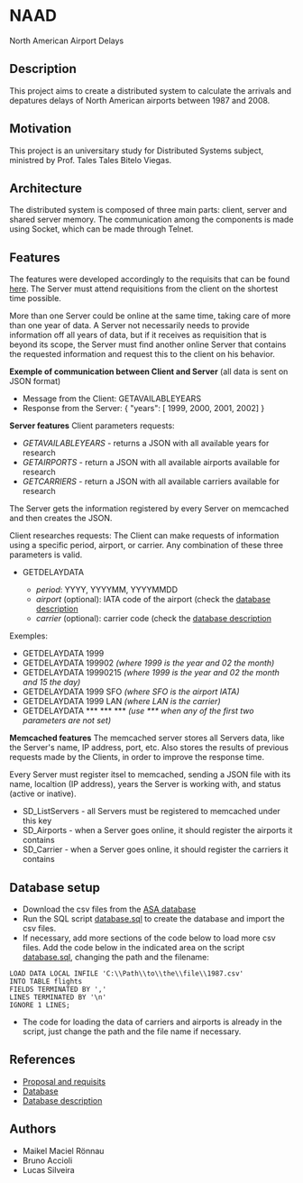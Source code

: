 # NAAD
North American Airport Delays

## Description
This project aims to create a distributed system to calculate the arrivals and depatures delays of North American airports between 1987 and 2008.

## Motivation
This project is an universitary study for Distributed Systems subject, ministred by Prof. Tales Tales Bitelo Viegas.

## Architecture
The distributed system is composed of three main parts: client, server and shared server memory. The communication among the components is made using Socket, which can be made through Telnet.

## Features
The features were developed accordingly to the requisits that can be found [here](https://github.com/selatotal/SistemasDistribuidos/blob/master/Trabalhos/201701/Trabalho2.md). The Server must attend requisitions from the client on the shortest time possible. 

More than one Server could be online at the same time, taking care of more than one year of data. A Server not necessarily needs to provide information off all years of data, but if it receives as requisition that is beyond its scope, the Server must find another online Server that contains the requested information and request this to the client on his behavior.

**Exemple of communication between Client and Server** (all data is sent on JSON format)
- Message from the Client: GETAVAILABLEYEARS
- Response from the Server: { "years": [ 1999, 2000, 2001, 2002] }

**Server features**
Client parameters requests:
- *GETAVAILABLEYEARS* - returns a JSON with all available years for research
- *GETAIRPORTS* - return a JSON with all available airports available for research
- *GETCARRIERS* - return a JSON with all available carriers available for research

The Server gets the information registered by every Server on memcached and then creates the JSON.

Client researches requests:
The Client can make requests of information using a specific period, airport, or carrier. Any combination of these three parameters is valid.

- GETDELAYDATA <period> <airport> <carrier>
    - *period*: YYYY, YYYYMM, YYYYMMDD
    - *airport* (optional): IATA code of the airport (check the [database description](http://stat-computing.org/dataexpo/2009/supplemental-data.html)
    - *carrier* (optional): carrier code (check the [database description](http://stat-computing.org/dataexpo/2009/supplemental-data.html)

Exemples:
- GETDELAYDATA 1999
- GETDELAYDATA 199902 *(where 1999 is the year and 02 the month)*
- GETDELAYDATA 19990215 *(where 1999 is the year and 02 the month and 15 the day)*
- GETDELAYDATA 1999 SFO *(where SFO is the airport IATA)*
- GETDELAYDATA 1999 LAN *(where LAN is the carrier)* 
- GETDELAYDATA \*\*\* \*\*\* \*\*\* *(use \*\*\* when any of the first two parameters are not set)*

**Memcached features**
The memcached server stores all Servers data, like the Server's name, IP address, port, etc. Also stores the results of previous requests made by the Clients, in order to improve the response time.

Every Server must register itsel to memcached, sending a JSON file with its name, localtion (IP address), years the Server is working with, and status (active or inative).

- SD_ListServers - all Servers must be registered to memcached under this key
- SD_Airports - when a Server goes online, it should register the airports it contains
- SD_Carrier - when a Server goes online, it should register the carriers it contains

## Database setup
- Download the csv files from the [ASA database](http://stat-computing.org/dataexpo/2009/the-data.html)
- Run the SQL script [database.sql](data/database.sql) to create the database and import the csv files.
- If necessary, add more sections of the code below to load more csv files. Add the code below in the indicated area on the script [database.sql](data/database.sql), changing the path and the filename:

```
LOAD DATA LOCAL INFILE 'C:\\Path\\to\\the\\file\\1987.csv' 
INTO TABLE flights
FIELDS TERMINATED BY ','
LINES TERMINATED BY '\n'
IGNORE 1 LINES;
```
- The code for loading the data of carriers and airports is already in the script, just change the path and the file name if necessary.

## References
- [Proposal and requisits](https://github.com/selatotal/SistemasDistribuidos/blob/master/Trabalhos/201701/Trabalho2.md)
- [Database](http://stat-computing.org/dataexpo/2009/the-data.html)
- [Database description](http://stat-computing.org/dataexpo/2009/supplemental-data.html)
 
## Authors
- Maikel Maciel Rönnau
- Bruno Accioli
- Lucas Silveira
